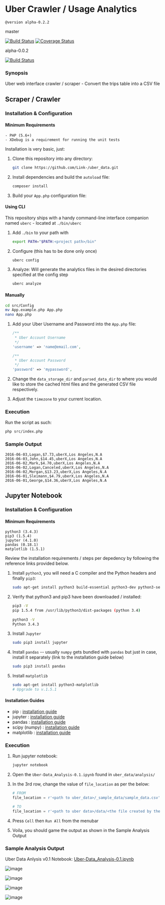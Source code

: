 # Uber Crawler / Usage Analytics

    @version alpha-0.2.2

master

[![Build Status](https://travis-ci.org/Link-/uber_data.svg?branch=master)](https://travis-ci.org/Link-/uber_data)
[![Coverage Status](https://coveralls.io/repos/github/Link-/uber_data/badge.svg?branch=master)](https://coveralls.io/github/Link-/uber_data?branch=master)

alpha-0.0.2

[![Build Status](https://travis-ci.org/Link-/uber_data.svg?branch=alpha-0.2.2)](https://travis-ci.org/Link-/uber_data)

### Synopsis

Uber web interface crawler / scraper - Convert the trips table into a CSV file

## Scraper / Crawler

### Installation & Configuration

#### Minimum Requirements

  ```
  - PHP (5.6+)
  - XDebug is a requirement for running the unit tests
  ```

Installation is very basic, just:

1. Clone this repository into any directory:

    ```sh
    git clone https://github.com/Link-/uber_data.git
    ```

2. Install dependencies and build the `autoload` file:

    ```sh
    composer install
    ```

3. Build your `App.php` configuration file:

#### Using CLI
This repository ships with a handy command-line interface companion named `uberc` - located at `./bin/uberc`

1. Add `./bin` to your path with

    ```sh
    export PATH="$PATH:<project path>/bin"
    ```

2. Configure (this has to be done only once)

    ```sh
    uberc config
    ```

3. Analyze: Will generate the analytics files in the desired directories specified at the config step

    ```sh
    uberc analyze
    ```

#### Manually

  ```sh
  cd src/Config
  mv App.example.php App.php
  nano App.php
  ```

1. Add your Uber Username and Password into the `App.php` file:

    ```php
    /**
     * Uber Account Username
     */
    'username' => 'name@email.com',

    /**
     * Uber Account Password
     */
    'password' => 'mypassword',
    ```

2. Change the `data_storage_dir` and `parsed_data_dir` to where you would like to store the cached html files and the generated CSV file respectively.

3. Adjust the `timezone` to your current location.

### Execution

Run the script as such:

  ```sh
  php src/index.php
  ```

### Sample Output

  ```text
  2016-06-03,Logan,$7.73,uberX,Los Angeles,N.A
  2016-06-03,John,$14.45,uberX,Los Angeles,N.A
  2016-06-02,Mark,$4.70,uberX,Los Angeles,N.A
  2016-06-02,Logan,Canceled,uberX,Los Angeles,N.A
  2016-06-02,Morgan,$13.23,uberX,Los Angeles,N.A
  2016-06-01,Sleimann,$4.79,uberX,Los Angeles,N.A
  2016-06-01,George,$14.36,uberX,Los Angeles,N.A
  ```

## Jupyter Notebook

### Installation & Configuration

#### Minimum Requirements

  ```
  python3 (3.4.3)
  pip3 (1.5.4)
  jupyter (4.1.0)
  pandas (0.18.1)
  matplotlib (1.5.1)
  ```

Review the installation requirements / steps per depedency by following the reference links provided below.        

1. Install `python3`, you will need a C compiler and the Python headers and finally `pip3`:

    ```sh
    sudo apt-get install python3 build-essential python3-dev python3-setuptools python3-pip
    ```

2. Verify that python3 and pip3 have been downloaded / installed:

    ```sh
    pip3 -V
    pip 1.5.4 from /usr/lib/python3/dist-packages (python 3.4)
        
    python3 -V
    Python 3.4.3
    ```
        
3. Install `Jupyter`

    ```sh
    sudo pip3 install jupyter
    ```
        
4. Install `pandas` -- usually `numpy` gets bundled with `pandas` but just in case, install it separately (link to the installation guide below)

    ```sh
    sudo pip3 install pandas
    ```

5. Install `matplotlib`

    ```sh
    sudo apt-get install python3-matplotlib
    # Upgrade to v.1.5.1
    ```


#### Installation Guides

- pip : [installation guide](https://pip.pypa.io/en/stable/installing/)
- jupyter : [installation guide](http://jupyter.readthedocs.io/en/latest/install.html)
- pandas : [installation guide](http://pandas.pydata.org/pandas-docs/stable/install.html)
- scipy (numpy) : [installation guide](http://scipy.org/install.html)
- matplotlib : [installation guide](http://matplotlib.org/users/installing.html)


### Execution

1. Run jupyter notebook:

    ```sh
    jupyter notebook
    ```

2. Open the `Uber-Data_Analysis-0.1.ipynb` found in `uber_data/analysis/`

3. In the 3rd row, change the value of `file_location` as per the below:

    ```python
    # FROM
    file_location = r'<path to uber_data>/_sample_data/sample_data.csv'
    
    # TO
    file_location = r'<path to uber data>/data/<the file created by the crawler>.csv'
    ```

4. Press `Cell` then `Run All` from the menubar

5. Voila, you should game the output as shown in the Sample Analysis Output


### Sample Analysis Output

Uber Data Anlysis v0.1 Notebook: [Uber-Data_Analysis-0.1.ipynb](https://github.com/Link-/uber_data/blob/master/analysis/Uber-Data_Analysis-0.1.ipynb)

![image](http://i.imgur.com/cTX3zts.png)

![image](http://i.imgur.com/J0enKnm.png)

![image](http://i.imgur.com/oUhMYtP.png)

![image](http://i.imgur.com/n3qeMc3.png)
